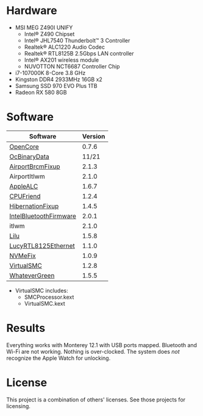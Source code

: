 # Hardware
* MSI MEG Z490I UNIFY
  * Intel® Z490 Chipset
  * Intel® JHL7540 Thunderbolt™ 3 Controller
  * Realtek® ALC1220 Audio Codec
  * Realtek® RTL8125B 2.5Gbps LAN controller
  * Intel® AX201 wireless module
  * NUVOTTON NCT6687 Controller Chip
* i7-107000K 8-Core 3.8 GHz
* Kingston DDR4 2933MHz 16GB x2
* Samsung SSD 970 EVO Plus 1TB
* Radeon RX 580 8GB

# Software
Software | Version
-------- | -------
[OpenCore](https://github.com/acidanthera/OpenCorePkg) | 0.7.6
[OcBinaryData](https://github.com/acidanthera/OcBinaryData) | 11/21
[AirportBrcmFixup](https://github.com/acidanthera/AirportBrcmFixup) | 2.1.3
AirportItlwm | 2.1.0
[AppleALC](https://github.com/acidanthera/AppleALC) | 1.6.7
[CPUFriend](https://github.com/acidanthera/CPUFriend) | 1.2.4
[HibernationFixup](https://github.com/acidanthera/HibernationFixup) | 1.4.5
[IntelBluetoothFirmware](https://github.com/OpenIntelWireless/IntelBluetoothFirmware) | 2.0.1
itlwm | 2.1.0
[Lilu](https://github.com/acidanthera/Lilu) | 1.5.8
[LucyRTL8125Ethernet](https://github.com/Mieze/LucyRTL8125Ethernet) | 1.1.0
[NVMeFix](https://github.com/acidanthera/NVMeFix) | 1.0.9
[VirtualSMC](https://github.com/acidanthera/VirtualSMC) | 1.2.8
[WhateverGreen](https://github.com/acidanthera/WhateverGreen) | 1.5.5

* VirtualSMC includes:
  * SMCProcessor.kext
  * VirtualSMC.kext

# Results
Everything works with Monterey 12.1 with USB ports mapped. Bluetooth and Wi-Fi are not working. Nothing is over-clocked. The system does *not* recognize the Apple Watch for unlocking.

# License
This project is a combination of others' licenses. See those projects for licensing.
